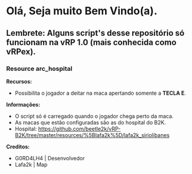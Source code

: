 # Olá, Seja muito Bem Vindo(a).

## Lembrete: Alguns script's desse repositório só funcionam na vRP 1.0 (mais conhecida como vRPex).

### Resource arc_hospital

 **Recursos:**
 - Possibilita o jogador a deitar na maca apertando somente a __TECLA E__.
 
 **Informações:**
 - O script só é carregado quando o jogador chega perto da maca.
 - As macas que estão configuradas são as do hospital do B2K.
 - Hospital: https://github.com/beetle2k/vRP-B2K/tree/master/resources/%5Blafa2k%5D/lafa2k_siriolibanes
 
 **Creditos:**
 - G0RD4LH4 | Desenvolvedor
 - Lafa2k | Map

